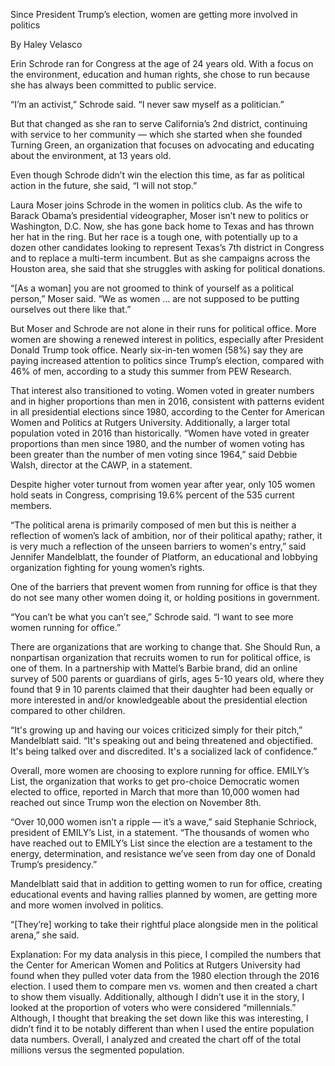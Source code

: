 Since President Trump’s election, women are getting more involved in politics

By Haley Velasco 

Erin Schrode ran for Congress at the age of 24 years old. With a focus on the environment, education and human rights, she chose to run because she has always been committed to public service.  

“I’m an activist,” Schrode said. “I never saw myself as a politician.” 

But that changed as she ran to serve California’s 2nd district, continuing with service to her community — which she started when she founded Turning Green, an organization that focuses on advocating and educating about the environment, at 13 years old. 

Even though Schrode didn’t win the election this time, as far as political action in the future, she said, “I will not stop.”  

Laura Moser joins Schrode in the women in politics club. As the wife to Barack Obama’s presidential videographer, Moser isn’t new to politics or Washington, D.C. Now, she has gone back home to Texas and has thrown her hat in the ring. But her race is a tough one, with potentially up to a dozen other candidates looking to represent Texas’s 7th district in Congress and to replace a multi-term incumbent. But as she campaigns across the Houston area, she said that she struggles with asking for political donations. 
 
“[As a woman] you are not groomed to think of yourself as a political person,” Moser said. “We as women … are not supposed to be putting ourselves out there like that.” 

But Moser and Schrode are not alone in their runs for political office. More women are showing a renewed interest in politics, especially after President Donald Trump took office. Nearly six-in-ten women (58%) say they are paying increased attention to politics since Trump’s election, compared with 46% of men, according to a study this summer from PEW Research. 

That interest also transitioned to voting. Women voted in greater numbers and in higher proportions than men in 2016, consistent with patterns evident in all presidential elections since 1980, according to the Center for American Women and Politics at Rutgers University. Additionally, a larger total population voted in 2016 than historically. 
“Women have voted in greater proportions than men since 1980, and the number of women voting has been greater than the number of men voting since 1964,” said Debbie Walsh, director at the CAWP, in a statement. 

Despite higher voter turnout from women year after year, only 105 women hold seats in Congress, comprising 19.6% percent of the 535 current members. 

“The political arena is primarily composed of men but this is neither a reflection of women’s lack of ambition, nor of their political apathy; rather, it is very much a reflection of the unseen barriers to women's entry,” said Jennifer Mandelblatt, the founder of Platform, an educational and lobbying organization fighting for young women’s rights.

One of the barriers that prevent women from running for office is that they do not see many other women doing it, or holding positions in government. 

“You can’t be what you can’t see,” Schrode said. “I want to see more women running for office.”

There are organizations that are working to change that. She Should Run, a nonpartisan organization that recruits women to run for political office, is one of them. In a partnership with Mattel’s Barbie brand, did an online survey of 500 parents or guardians of girls, ages 5-10 years old, where they found that 9 in 10 parents claimed that their daughter had been equally or more interested in and/or knowledgeable about the presidential election compared to other children. 

“It's growing up and having our voices criticized simply for their pitch,” Mandelblatt said. “It's speaking out and being threatened and objectified. It's being talked over and discredited. It's a socialized lack of confidence.”

Overall, more women are choosing to explore running for office. EMILY’s List, the organization that works to get pro-choice Democratic women elected to office, reported in March that more than 10,000 women had reached out since Trump won the election on November 8th. 

“Over 10,000 women isn’t a ripple — it’s a wave,” said Stephanie Schriock, president of EMILY’s List, in a statement. “The thousands of women who have reached out to EMILY’s List since the election are a testament to the energy, determination, and resistance we’ve seen from day one of Donald Trump’s presidency.”

Mandelblatt said that in addition to getting women to run for office, creating educational events and having rallies planned by women, are getting more and more women involved in politics. 

“[They’re] working to take their rightful place alongside men in the political arena,” she said.

Explanation: For my data analysis in this piece, I compiled the numbers that the Center for American Women and Politics at Rutgers University had found when they pulled voter data from the 1980 election through the 2016 election. I used them to compare men vs. women and then created a chart to show them visually. Additionally, although I didn’t use it in the story, I looked at the proportion of voters who were considered “millennials.” Although, I thought that breaking the set down like this was interesting, I didn’t find it to be notably different than when I used the entire population data numbers. Overall, I analyzed and created the chart off of the total millions versus the segmented population. 
